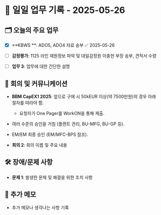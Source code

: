 # 📅 일일 업무 기록 - 2025-05-26

## 🗂 오늘의 주요 업무
- [x] **KBWS **: ADO5, ADO4 자료 송부 ✅ 2025-05-26
- [ ] **감정평가**: 1125 라인 재원정보 파악 및 대일감정원 이충헌 부장 송부, 견적서 수령
- [ ] **업무 3**: 업무에 대한 간단한 설명


## 🔄 회의 및 커뮤니케이션
- **BBM CapEX1 2025**: 앞으로 구매 시 50kEUR 이상(약 7500만원)의 경우 아래 절차를 따라야 함.
  - 요청자가 One Pager를 WorkON을 통해 제출.
    
- 여러 수준의 승인을 거침 (플랜트 관리, BU-MFG, BU-GP 등).
    
- EM/EM 최종 승인 (EM/MFC-BPS 참조).


- **회의 2**: 회의 이름 및 주요 내용

## 🛠 장애/문제 사항
- **문제 1**: 발생한 문제 및 해결을 위한 조치 사항


## 📝 추가 메모
- 추가 메모나 생각나는 사항 기록
